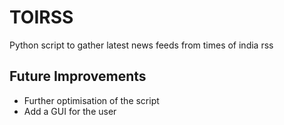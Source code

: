 # TOIRSS

Python script to gather latest news feeds from times of india rss 

## Future Improvements
* Further optimisation of the script
* Add a GUI for the user

